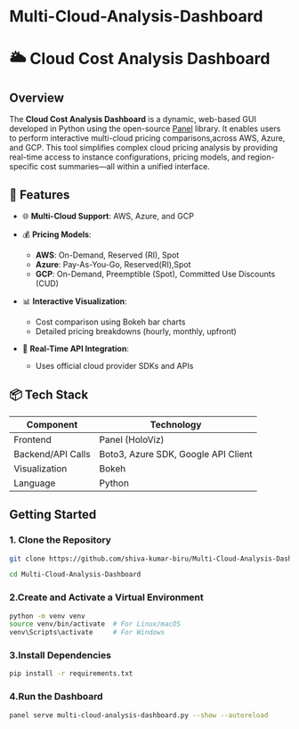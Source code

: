# Multi-Cloud-Analysis-Dashboard

# 🌥️ Cloud Cost Analysis Dashboard

## Overview

The **Cloud Cost Analysis Dashboard** is a dynamic, web-based GUI developed in Python using the open-source [Panel](https://panel.holoviz.org/) library. It enables users to perform interactive multi-cloud pricing comparisons,across AWS, Azure, and GCP. This tool simplifies complex cloud pricing analysis by providing real-time access to instance configurations, pricing models, and region-specific cost summaries—all within a unified interface.


## 🔧 Features

- 🌐 **Multi-Cloud Support**: AWS, Azure, and GCP

- 💰 **Pricing Models**:
  - **AWS**: On-Demand, Reserved (RI), Spot
  - **Azure**: Pay-As-You-Go, Reserved(RI),Spot
  - **GCP**: On-Demand, Preemptible (Spot), Committed Use Discounts (CUD)
- 📊 **Interactive Visualization**:
  - Cost comparison using Bokeh bar charts
  - Detailed pricing breakdowns (hourly, monthly, upfront)
- 🔄 **Real-Time API Integration**:
  - Uses official cloud provider SDKs and APIs


## 📦 Tech Stack

| Component        | Technology        |
|------------------|------------------|
| Frontend         | Panel (HoloViz)  |
| Backend/API Calls| Boto3, Azure SDK, Google API Client |
| Visualization    | Bokeh            |
| Language         | Python           |


## Getting Started

### 1. Clone the Repository

```bash
git clone https://github.com/shiva-kumar-biru/Multi-Cloud-Analysis-Dashboard.git
```
```bash
cd Multi-Cloud-Analysis-Dashboard
```

### 2.Create and Activate a Virtual Environment

```bash
python -m venv venv
source venv/bin/activate  # For Linux/macOS
venv\Scripts\activate     # For Windows
```

### 3.Install Dependencies

```bash
pip install -r requirements.txt
```

### 4.Run the Dashboard

```bash
panel serve multi-cloud-analysis-dashboard.py --show --autoreload
```
